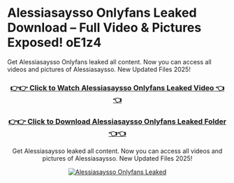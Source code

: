 # Alessiasaysso Onlyfans Leaked Download – Full Video & Pictures Exposed! oE1z4

Get Alessiasaysso Onlyfans leaked all content. Now you can access all videos and pictures of Alessiasaysso. New Updated Files 2025!  
<div align="center">
  
### [👉👉 Click to Watch Alessiasaysso Onlyfans Leaked Video 👈👈](https://links2leaks.com?utm_source=alessiasaysso&utm_medium=gitshort)  
### [👉👉 Click to Download Alessiasaysso Onlyfans Leaked Folder 👈👈](https://links2leaks.com?utm_source=alessiasaysso&utm_medium=gitshort)  

Get Alessiasaysso leaked all content. Now you can access all videos and pictures of Alessiasaysso. New Updated Files 2025!  

[![Alessiasaysso Onlyfans Leaked](https://i.ibb.co/93hzkbrt/l2l.gif)](https://links2leaks.com?utm_source=alessiasaysso&utm_medium=gitshort)  

</div>
